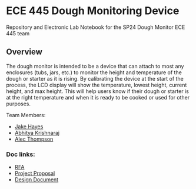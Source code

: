# ECE 445 Dough Monitoring Device

Repository and Electronic Lab Notebook for the SP24 Dough Monitor ECE 445 team

## Overview

The dough monitor is intended to be a device that can attach to most any enclosures (tubs, jars, etc.) to monitor the height and temperature of the dough or starter as it is rising. By calibrating the device at the start of the process, the LCD display will show the temperature, lowest height, current height, and max height. This will help users know if their dough or starter is at the right temperature and when it is ready to be cooked or used for other purposes.

Team Members:
- [Jake Hayes](https://github.com/compileriot)
- [Abhitya Krishnaraj](https://github.com/abhityakrishnaraj)
- [Alec Thompson](https://github.com/uiuc-alec)

### Doc links:
- [RFA](https://docs.google.com/document/d/1kF1rHTl5g_Uzm8IN8ehcqM2Bl3i7Av3ugFFKGpFKIh4/edit?usp=sharing)
- [Project Proposal](https://docs.google.com/document/d/1TKZvJ8-ajKKCzJN4BzpvQgP6Wtzp_BtlWftU6C2UMDA/edit?usp=sharing)
- [Design Document](https://docs.google.com/document/d/1KsPt3ziOBMEgM2YeDxTdxmcEFOSrHt8D0JKil-PqETM/edit?usp=sharing)
